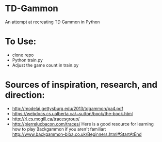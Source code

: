 # TD-Gammon
An attempt at recreating TD Gammon in Python

# To Use:
- clone repo
- Python train.py
- Adjust the game count in train.py

# Sources of inspiration, research, and direction:
- <http://modelai.gettysburg.edu/2013/tdgammon/pa4.pdf>
- <https://webdocs.cs.ualberta.ca/~sutton/book/the-book.html>
- <http://rl.cs.mcgill.ca/tracesgroup/>
- <http://pierrelucbacon.com/traces/>
Here is a good resource for learning how to play Backgammon if you aren't familiar:  
<http://www.backgammon-biba.co.uk/Beginners.html#StartAtEnd>

